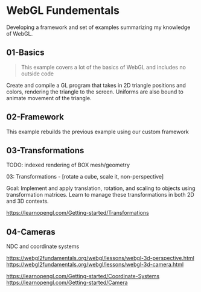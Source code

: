 # WebGL Fundementals

Developing a framework and set of examples summarizing my knowledge of WebGL.

## 01-Basics

> This example covers a lot of the basics of WebGL and includes no outside code

Create and compile a GL program that takes in 2D triangle positions and colors, rendering the triangle to the screen. Uniforms are also bound to animate movement of the triangle.

## 02-Framework

This example rebuilds the previous example using our custom framework

## 03-Transformations

TODO: indexed rendering of BOX mesh/geometry

03: Transformations - [rotate a cube, scale it, non-perspective]

Goal: Implement and apply translation, rotation, and scaling to objects using transformation matrices. Learn to manage these transformations in both 2D and 3D contexts.

https://learnopengl.com/Getting-started/Transformations


## 04-Cameras

NDC and coordinate systems

https://webgl2fundamentals.org/webgl/lessons/webgl-3d-perspective.html
https://webgl2fundamentals.org/webgl/lessons/webgl-3d-camera.html

https://learnopengl.com/Getting-started/Coordinate-Systems
https://learnopengl.com/Getting-started/Camera